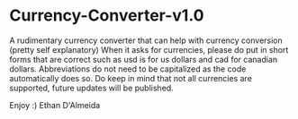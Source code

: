 # Currency-Converter-v1.0
A rudimentary currency converter that can help with currency conversion (pretty self explanatory)
When it asks for currencies, please do put in short forms that are correct such as usd is for us dollars and cad for canadian dollars. 
Abbreviations do not need to be capitalized as the code automatically does so. 
Do keep in mind that not all currencies are supported, future updates will be published. 

Enjoy :)
Ethan D'Almeida
